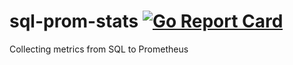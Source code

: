 # sql-prom-stats [![Go Report Card](https://goreportcard.com/badge/github.com/saromanov/sql-prom-stats)](https://goreportcard.com/report/github.com/saromanov/sql-prom-stats)

Collecting metrics from SQL to Prometheus

